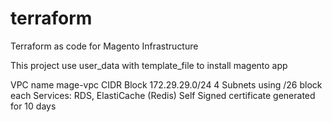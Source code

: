 # terraform
Terraform as code for Magento Infrastructure

This project use user_data with template_file to install magento app

VPC name mage-vpc
CIDR Block 172.29.29.0/24
4 Subnets using /26 block each
Services: RDS, ElastiCache (Redis)
Self Signed certificate generated for 10 days
